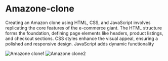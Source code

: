 # Amazone-clone
Creating an Amazon clone using HTML, CSS, and JavaScript involves replicating the core features of the e-commerce giant.
The HTML structure forms the foundation, defining page elements like headers, product listings, and checkout sections. 
CSS styles enhance the visual appeal, ensuring a polished and responsive design. JavaScript adds dynamic functionality

![Amazone clone1](https://github.com/sharmaayush3484/Amazone-clone/assets/143885201/de8c657d-f9ef-47f7-a74d-17f10b9a87cc)
![Amazone clone2](https://github.com/sharmaayush3484/Amazone-clone/assets/143885201/e65791f5-0c61-448b-9bf8-5e3f63bfaea8)


